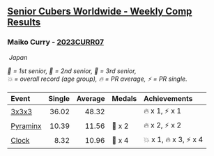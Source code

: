 <style>table {white-space: nowrap;}</style>
<link rel="stylesheet" type="text/css" href="/scw-comp/css/flags.css" />

## [Senior Cubers Worldwide - Weekly Comp Results](/scw-comp/results/)
### Maiko Curry - [2023CURR07](https://www.worldcubeassociation.org/persons/2023CURR07)

<i class="flag flag-JP" />&nbsp;Japan

<span style="white-space: nowrap;">🥇 = 1st senior</span>, <span style="white-space: nowrap;">🥈 = 2nd senior</span>, <span style="white-space: nowrap;">🥉 = 3rd senior</span>, <span style="white-space: nowrap;">💥 = overall record (age group)</span>, <span style="white-space: nowrap;">🔥 = PR average</span>, <span style="white-space: nowrap;">⚡ = PR single</span>.

| Event | Single | Average | Medals | Achievements|
| :-- | --: | --: | :-- | :-- |
| [3x3x3](333.md) | 36.02 | 48.32 |  | 🔥 x 1, ⚡ x 1 |
| [Pyraminx](pyram.md) | 10.39 | 11.56 | 🥉 x 2 | 🔥 x 2, ⚡ x 2 |
| [Clock](clock.md) | 8.32 | 10.96 | 🥈 x 4 | 💥 x 1, 🔥 x 3, ⚡ x 4 |

<!-- Global site tag (gtag.js) - Google Analytics -->
<script async src="https://www.googletagmanager.com/gtag/js?id=UA-86348435-3"></script>
<script>window.dataLayer = window.dataLayer || []; function gtag() {dataLayer.push(arguments);} gtag('js', new Date()); gtag('config', 'UA-86348435-3');</script>
